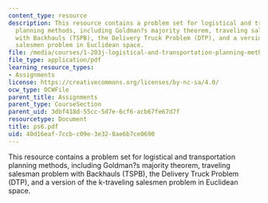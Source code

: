 ```yaml
---
content_type: resource
description: This resource contains a problem set for logistical and transportation
  planning methods, including Goldman?s majority theorem, traveling salesman problem
  with Backhauls (TSPB), the Delivery Truck Problem (DTP), and a version of the k-traveling
  salesmen problem in Euclidean space.
file: /media/courses/1-203j-logistical-and-transportation-planning-methods-fall-2006/40d16eaf7ccbc09e3e320ae6b7ce0690_ps6.pdf
file_type: application/pdf
learning_resource_types:
- Assignments
license: https://creativecommons.org/licenses/by-nc-sa/4.0/
ocw_type: OCWFile
parent_title: Assignments
parent_type: CourseSection
parent_uid: 3dbf418d-55cc-5d7e-6cf6-acb67fe67d7f
resourcetype: Document
title: ps6.pdf
uid: 40d16eaf-7ccb-c09e-3e32-0ae6b7ce0690
---
```

This resource contains a problem set for logistical and transportation planning methods, including Goldman?s majority theorem, traveling salesman problem with Backhauls (TSPB), the Delivery Truck Problem (DTP), and a version of the k-traveling salesmen problem in Euclidean space.